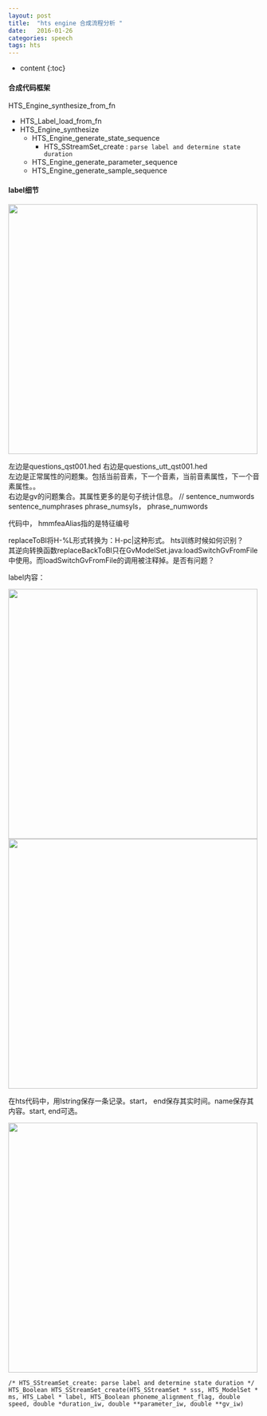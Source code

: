```yaml
---
layout: post
title:  "hts engine 合成流程分析 "
date:   2016-01-26
categories: speech
tags: hts
---
```

* content
{:toc}



#### 合成代码框架
HTS_Engine_synthesize_from_fn      

* HTS_Label_load_from_fn
* HTS_Engine_synthesize
	* HTS_Engine_generate_state_sequence
		* HTS_SStreamSet_create : `parse label and determine state duration`
	* HTS_Engine_generate_parameter_sequence
	* HTS_Engine_generate_sample_sequence


#### label细节
<img src="http://vsooda.github.io/assets/hts_train/question.png" width="500">

左边是questions_qst001.hed 右边是questions_utt_qst001.hed  
左边是正常属性的问题集。包括当前音素，下一个音素，当前音素属性，下一个音素属性。。  
右边是gv的问题集合。其属性更多的是句子统计信息。 // sentence_numwords  sentence_numphrases  phrase_numsyls，  phrase_numwords

代码中， hmmfeaAlias指的是特征编号

replaceToBI将H-%L形式转换为：H-pc|这种形式。 hts训练时候如何识别？  
其逆向转换函数replaceBackToBI只在GvModelSet.java:loadSwitchGvFromFile中使用。而loadSwitchGvFromFile的调用被注释掉。是否有问题？

label内容：

<img src="http://vsooda.github.io/assets/hts_train/label_format.png" width="500">

<img src="http://vsooda.github.io/assets/hts_train/label_string.png" width="500">

在hts代码中，用lstring保存一条记录。start， end保存其实时间。name保存其内容。start, end可选。

<img src="http://vsooda.github.io/assets/hts_train/label_parse.png" width="500">

```
/* HTS_SStreamSet_create: parse label and determine state duration */
HTS_Boolean HTS_SStreamSet_create(HTS_SStreamSet * sss, HTS_ModelSet * ms, HTS_Label * label, HTS_Boolean phoneme_alignment_flag, double speed, double *duration_iw, double **parameter_iw, double **gv_iw)
```
